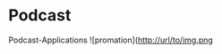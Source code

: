 # Podcast
Podcast-Applications
![promation]([http://url/to/img.png](https://github.com/senaslanugur/Podcast/blob/main/Promation.jpg)
